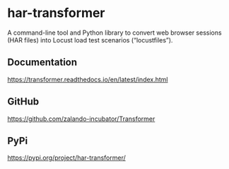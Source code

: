
# har-transformer

A command-line tool and Python library to convert web browser sessions (HAR files) into Locust load test scenarios (“locustfiles”).

## Documentation
https://transformer.readthedocs.io/en/latest/index.html

## GitHub
https://github.com/zalando-incubator/Transformer

## PyPi 
https://pypi.org/project/har-transformer/

